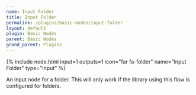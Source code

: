 ```yaml
---
name: Input Folder
title: Input Folder
permalink: /plugins/basic-nodes/input-folder
layout: default
plugin: Basic Nodes
parent: Basic Nodes
grand_parent: Plugins
---
```


{% include node.html input=1 outputs=1 icon="far fa-folder" name="Input Folder" type="Input" %}

An input node for a folder.  This will only work if the library using this flow is configured for folders.